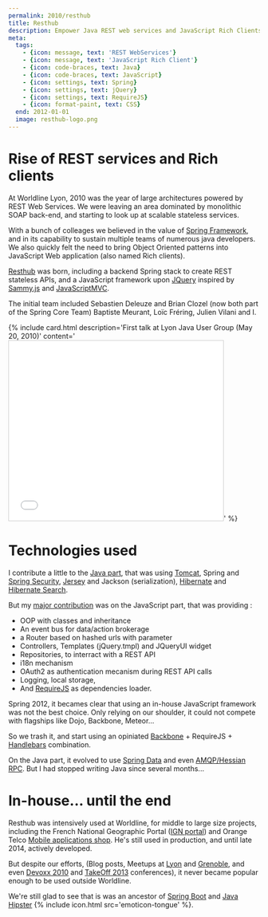 ```yaml
---
permalink: 2010/resthub
title: Resthub
description: Empower Java REST web services and JavaScript Rich Clients
meta:
  tags:
    - {icon: message, text: 'REST WebServices'}
    - {icon: message, text: 'JavaScript Rich Client'}
    - {icon: code-braces, text: Java}
    - {icon: code-braces, text: JavaScript}
    - {icon: settings, text: Spring}
    - {icon: settings, text: jQuery}
    - {icon: settings, text: RequireJS}
    - {icon: format-paint, text: CSS}
  end: 2012-01-01
  image: resthub-logo.png
---
```


# Rise of REST services and Rich clients

At Worldline Lyon, 2010 was the year of large architectures powered by REST Web Services.
We were leaving an area dominated by monolithic SOAP back-end, and starting to look up at scalable stateless services.

With a bunch of colleages we believed in the value of [Spring Framework][3], and in its capability to sustain multiple teams of numerous java developers.
We also quickly felt the need to bring Object Oriented patterns into JavaScript Web application (also named Rich clients).

[Resthub][1] was born, including a backend Spring stack to create REST stateless APIs, and a JavaScript framework upon [JQuery][2] inspired by [Sammy.js][4] and [JavaScriptMVC][5].

The initial team included Sebastien Deleuze and Brian Clozel (now both part of the Spring Core Team) Baptiste Meurant, Loïc Fréring, Julien Vilani and I.

{% include card.html description='First talk at Lyon Java User Group (May 20, 2010)' content='<iframe src="//fr.slideshare.net/slideshow/embed_code/key/IsQ8xmKQMofHk1" width="430" height="361" frameborder="0" marginwidth="0" marginheight="0" scrolling="no" style="border:1px solid #CCC; border-width:1px; max-width: 100%;" allowfullscreen> </iframe>' %}

# Technologies used

I contribute a little to the [Java part][22], that was using [Tomcat][14], Spring and [Spring Security][15], [Jersey][18] and Jackson (serialization), [Hibernate][16] and [Hibernate Search][17].

But my [major contribution][23] was on the JavaScript part, that was providing :

- OOP with classes and inheritance
- An event bus for data/action brokerage
- a Router based on hashed urls with parameter
- Controllers, Templates (jQuery.tmpl) and JQueryUI widget
- Repositories, to interract with a REST API
- i18n mechanism
- OAuth2 as authentication mecanism during REST API calls
- Logging, local storage,
- And [RequireJS][20] as dependencies loader.

Spring 2012, it becames clear that using an in-house JavaScript framework was not the best choice.
Only relying on our shoulder, it could not compete with flagships like Dojo, Backbone, Meteor...

So we trash it, and start using an opiniated [Backbone][19] + RequireJS + [Handlebars][21] combination.

On the Java part, it evolved to use [Spring Data][9] and even [AMQP/Hessian RPC][8]. But I had stopped writing Java since several months...

# In-house... until the end

Resthub was intensively used at Worldline, for middle to large size projects, including the French National Geographic Portal ([IGN portal][6]) and Orange Telco [Mobile applications shop][7].
He's still used in production, and until late 2014, actively developed.

But despite our efforts, (Blog posts, Meetups at [Lyon][11] and [Grenoble][10], and even [Devoxx 2010][12] and [TakeOff 2013][13] conferences), it never became popular enough to be used outside Worldline.

We're still glad to see that is was an ancestor of [Spring Boot][24] and [Java Hipster][25] {% include icon.html src='emoticon-tongue' %}.

[1]: http://resthub.org/
[2]: http://jquery.com/
[3]: https://spring.io/
[4]: http://sammyjs.org/
[5]: http://www.javascriptmvc.com/
[6]: http://www.ign.fr/
[7]: http://applications.orange.fr/application/Orange%20Appshop
[8]: http://ebourg.github.io/qpid-hessian/
[9]: http://projects.spring.io/spring-data/
[10]: http://www.alpesjug.fr/?p=431
[11]: http://www.lyonjug.org/evenements/2eme-anniversaire
[12]: http://resthub.org/docs/misc/talks/devoxx/#slide1
[13]: https://speakerdeck.com/bclozel/resthub-2-dot-0-not-yet-another-web-framework
[14]: http://tomcat.apache.org/
[15]: http://projects.spring.io/spring-security/
[16]: http://hibernate.org/orm/
[17]: http://hibernate.org/search/
[18]: https://jersey.java.net/
[19]: http://backbonejs.org/
[20]: http://requirejs.org/
[21]: http://handlebarsjs.com/
[22]: https://github.com/resthub/resthub-spring-stack/graphs/contributors
[23]: https://github.com/resthub/resthub-js/graphs/contributors
[24]: http://projects.spring.io/spring-boot/
[25]: http://jhipster.github.io/